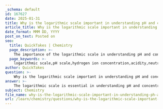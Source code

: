 ```yaml
---
_schema: default
id: 167627
date: 2025-01-31
title: Why is the logarithmic scale important in understanding pH and concentration differences?
article_title: Why is the logarithmic scale important in understanding pH and concentration differences?
date_format: MMM DD, YYYY
post_on_text: Posted on
seo:
  title: QuickTakes | Chemistry
  page_description: >-
    The importance of the logarithmic scale in understanding pH and concentration differences, which simplifies the vast range of hydrogen ion concentrations and aids in chemical and biological processes.
  page_keywords: >-
    logarithmic scale,pH scale,hydrogen ion concentration,acidity,neutrality,basicity,chemical reactions,bio-chemistry,environmental science
author: QuickTakes
question: >-
    Why is the logarithmic scale important in understanding pH and concentration differences?
answer: >-
    The logarithmic scale is essential in understanding pH and concentration differences because it allows for a more manageable representation of the vast range of hydrogen ion concentrations found in various solutions. The pH scale is defined as:\n\n$$\n\text{pH} = -\log_{10}[\text{H}^+]\n$$\n\nThis means that each unit change in pH corresponds to a tenfold change in hydrogen ion concentration. For instance, a solution with a pH of 6 has ten times more hydrogen ions than a solution with a pH of 7. This logarithmic relationship is crucial for several reasons:\n\n1. **Wide Range of Concentrations**: Hydrogen ion concentrations can vary dramatically, from very dilute solutions (like pure water) to highly concentrated acids. The logarithmic scale compresses this range into a more manageable format, making it easier to compare and understand.\n\n2. **Acidity and Basicity**: The pH scale categorizes solutions as acidic (pH < 7), neutral (pH = 7), or basic (pH > 7). Understanding this categorization is vital in chemistry and biology, as it influences chemical reactions and biological processes.\n\n3. **Practical Applications**: In practical terms, the logarithmic scale allows scientists and researchers to quickly assess the acidity or basicity of a solution without needing to calculate exact concentrations. For example, knowing that a solution with a pH of 3 is ten times more acidic than one with a pH of 4 provides immediate insight into their relative strengths.\n\n4. **Impact on Reactions**: Many chemical reactions are sensitive to pH. The logarithmic nature of the scale helps predict how changes in pH can affect reaction rates and equilibria, which is crucial in fields such as biochemistry and environmental science.\n\nIn summary, the logarithmic scale is vital for understanding pH and concentration differences because it simplifies the representation of hydrogen ion concentrations, facilitates comparisons, and has significant implications for chemical and biological processes.
subject: Chemistry
file_name: why-is-the-logarithmic-scale-important-in-understanding-ph-and-concentration-differences.md
url: /learn/chemistry/questions/why-is-the-logarithmic-scale-important-in-understanding-ph-and-concentration-differences
---
```


&nbsp;